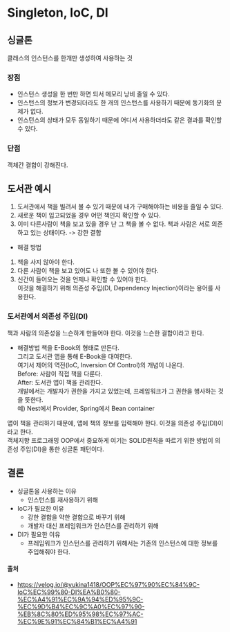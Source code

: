 # Singleton, IoC, DI

## 싱글톤

클래스의 인스턴스를 한개만 생성하여 사용하는 것

### 장점

- 인스턴스 생성을 한 번만 하면 되서 메모리 낭비 줄일 수 있다.
- 인스턴스의 정보가 변경되더라도 한 개의 인스턴스를 사용하기 때문에 동기화의 문제가 없다.
- 인스턴스의 상태가 모두 동일하기 때문에 어디서 사용하더라도 같은 결과를 확인할 수 있다.

### 단점

객체간 결합이 강해진다.

## 도서관 예시

1. 도서관에서 책을 빌려서 볼 수 있기 때문에 내가 구매해야하는 비용을 줄일 수 있다.
2. 새로운 책이 입고되었을 경우 어떤 책인지 확인할 수 있다.
3. 이미 다른사람이 책을 보고 있을 경우 난 그 책을 볼 수 없다.
   책과 사람은 서로 의존하고 있는 상태이다. -> 강한 결합

- 해결 방법

1. 책을 사지 않아야 한다.
2. 다른 사람이 책을 보고 있어도 나 또한 볼 수 있어야 한다.
3. 신간이 들어오는 것을 언제나 확인할 수 있어야 한다.<br>
   이것을 해결하기 위해 의존성 주입(DI, Dependency Injection)이라는 용어를 사용한다.

### 도서관에서 의존성 주입(DI)

책과 사람의 의존성을 느슨하게 만들어야 한다. 이것을 느슨한 결합이라고 한다.

- 해결방법
  책을 E-Book의 형태로 만든다.<br>
  그리고 도서관 앱을 통해 E-Book을 대여한다.<br>
  여기서 제어의 역전(IoC, Inversion Of Control)의 개념이 나온다.<br>
  Before: 사람이 직접 책을 다룬다.<br>
  After: 도서관 앱이 책을 관리한다.<br>
  개발에서는 개발자가 권한을 가지고 있었는데, 프레임워크가 그 권한을 행사하는 것을 뜻한다.<br>
  예) Nest에서 Provider, Spring에서 Bean container<br>

앱이 책을 관리하기 때문에, 앱에 책의 정보를 입력해야 한다. 이것을 의존성 주입(DI)이라고 한다. <br>
객체지향 프로그래밍 OOP에서 중요하게 여기는 SOLID원칙을 따르기 위한 방법이 의존성 주입(DI)을 통한 싱글톤 패턴이다.

## 결론

- 싱글톤을 사용하는 이유
  - 인스턴스를 재사용하기 위해
- IoC가 필요한 이유
  - 강한 결합을 약한 결합으로 바꾸기 위해
  - 개발자 대신 프레임워크가 인스턴스를 관리하기 위해
- DI가 필요한 이유
  - 프레임워크가 인스턴스를 관리하기 위해서는 기존의 인스턴스에 대한 정보를 주입해줘야 한다.

#### 출처

- https://velog.io/@yukina1418/OOP%EC%97%90%EC%84%9C-IoC%EC%99%80-DI%EA%B0%80-%EC%A4%91%EC%9A%94%ED%95%9C-%EC%9D%B4%EC%9C%A0%EC%97%90-%EB%8C%80%ED%95%98%EC%97%AC-%EC%9E%91%EC%84%B1%EC%A4%91
